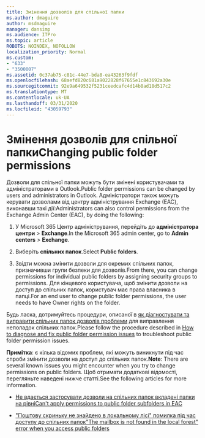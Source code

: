 ```yaml
---
title: Змінення дозволів для спільної папки
ms.author: dmaguire
author: msdmaguire
manager: dansimp
ms.audience: ITPro
ms.topic: article
ROBOTS: NOINDEX, NOFOLLOW
localization_priority: Normal
ms.custom:
- "633"
- "3500007"
ms.assetid: 0c37ab75-c81c-44e7-bda8-ea43263f9fdf
ms.openlocfilehash: 68aefd820c681a9022828f67655e1c843692a30e
ms.sourcegitcommit: 92e9a649532f5231ceedcafc4d14b8ad18d517c2
ms.translationtype: MT
ms.contentlocale: uk-UA
ms.lasthandoff: 03/31/2020
ms.locfileid: "43059793"
---
```

# <a name="changing-public-folder-permissions"></a><span data-ttu-id="9eef0-102">Змінення дозволів для спільної папки</span><span class="sxs-lookup"><span data-stu-id="9eef0-102">Changing public folder permissions</span></span>

<span data-ttu-id="9eef0-103">Дозволи для спільної папки можуть бути змінені користувачами та адміністраторами в Outlook.</span><span class="sxs-lookup"><span data-stu-id="9eef0-103">Public folder permissions can be changed by users and administrators in Outlook.</span></span> <span data-ttu-id="9eef0-104">Адміністратори також можуть керувати дозволами від центру адміністрування Exchange (EАС), виконавши такі дії:</span><span class="sxs-lookup"><span data-stu-id="9eef0-104">Administrators can also control permissions from the Exchange Admin Center (EAC), by doing the following:</span></span>
  
1. <span data-ttu-id="9eef0-105">У Microsoft 365 Центр адміністрування, перейдіть до **адміністратора центри** \> **Exchange**.</span><span class="sxs-lookup"><span data-stu-id="9eef0-105">In the Microsoft 365 admin center, go to **Admin centers** \> **Exchange**.</span></span>

2. <span data-ttu-id="9eef0-106">Виберіть **спільних папок**.</span><span class="sxs-lookup"><span data-stu-id="9eef0-106">Select **Public folders**.</span></span>

3. <span data-ttu-id="9eef0-107">Звідти можна змінити дозволи для окремих спільних папок, призначивши групи безпеки для дозволів.</span><span class="sxs-lookup"><span data-stu-id="9eef0-107">From there, you can change permissions for individual public folders by assigning security groups to permissions.</span></span> <span data-ttu-id="9eef0-108">Для кінцевого користувача, щоб змінити дозволи на доступ до спільних папок, користувач має права власника в папці.</span><span class="sxs-lookup"><span data-stu-id="9eef0-108">For an end user to change public folder permissions, the user needs to have Owner rights on the folder.</span></span>

<span data-ttu-id="9eef0-109">Будь ласка, дотримуйтесь процедури, описаної в [як діагностувати та виправити спільних папок дозволів проблеми](https://docs.microsoft.com/exchange/troubleshoot/public-folders/public-folder-permission-issues) для виправлення неполадок спільних папок.</span><span class="sxs-lookup"><span data-stu-id="9eef0-109">Please follow the procedure described in [How to diagnose and fix public folder permission issues](https://docs.microsoft.com/exchange/troubleshoot/public-folders/public-folder-permission-issues) to troubleshoot public folder permission issues.</span></span>

<span data-ttu-id="9eef0-110">**Примітка**: є кілька відомих проблем, які можуть виникнути під час спроби змінити дозволи на доступ до спільних папок.</span><span class="sxs-lookup"><span data-stu-id="9eef0-110">**Note**: There are several known issues you might encounter when you try to change permissions on public folders.</span></span> <span data-ttu-id="9eef0-111">Щоб отримати додаткові відомості, перегляньте наведені нижче статті.</span><span class="sxs-lookup"><span data-stu-id="9eef0-111">See the following articles for more information.</span></span>

- [<span data-ttu-id="9eef0-112">Не вдається застосувати дозволи на спільних папок вкладені папки на рівні</span><span class="sxs-lookup"><span data-stu-id="9eef0-112">Can't apply permissions to public folder subfolders in EAC</span></span>](https://docs.microsoft.com/exchange/troubleshoot/public-folders/can%E2%80%99t-apply-permissions-public-folder-subfolders)

- [<span data-ttu-id="9eef0-113">"Поштову скриньку не знайдено в локальному лісі" помилка під час доступу до спільних папок</span><span class="sxs-lookup"><span data-stu-id="9eef0-113">"The mailbox is not found in the local forest" error when you access public folders</span></span>](https://docs.microsoft.com/exchange/troubleshoot/public-folders/mailbox-not-found-local-forest-public-folder)
